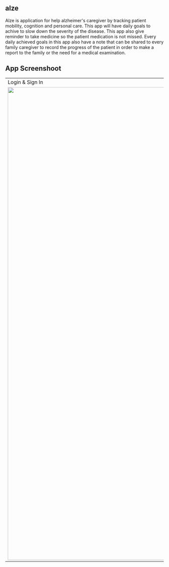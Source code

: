 ## alze
Alze is application for help alzheimer's caregiver by tracking patient mobility, cognition and personal care. This app will have daily goals to achive to slow down the severity of the disease. This app also give reminder to take medicine so the patient medication is not missed. Every daily achieved goals in this app also have a note that can be shared to every family caregiver to record the progress of the patient in order to make a report to the family or the need for a medical examination.

## App Screenshoot
<table>
  <tr>
    <td>Login & Sign In</td>
    <td>Home</td>
    <td>Reminder</td>
    <td>Add Reminder</td>
    <td>Goals</td>
    <td>Goals Description</td>
    <td>Add Goals</td>
  </tr>
  <tr>
    <td><img src="https://user-images.githubusercontent.com/69495883/177800401-e3888fb6-4fb4-4568-81be-54ee9526cb60.png" width="1500"></td>
    <td><img src="https://user-images.githubusercontent.com/69495883/177800421-c3757ada-01fe-4266-9b3e-b48f4b97f508.png" width="1500"></td>
    <td><img src="https://user-images.githubusercontent.com/69495883/177800448-73ff9087-0084-4a39-9b39-abfc668cc1eb.png" width="1500"></td>
    <td><img src="https://user-images.githubusercontent.com/69495883/177799008-9a3adcb4-298a-41d7-87de-a9d7cea5d75c.png" width="1500"></td>
    <td><img src="https://user-images.githubusercontent.com/69495883/177800527-ba0f42eb-0138-4f1f-928d-0a70bfb54318.png" width="1500"></td>
    <td><img src="https://user-images.githubusercontent.com/69495883/177800555-a3eae5f6-ce25-4144-96c1-db061a310e28.png" width="1500"></td>
    <td><img src="https://user-images.githubusercontent.com/69495883/177800542-fdebb58e-525e-4a8b-aafa-f1fe3b0cafd5.png" width="1500"></td>
  </tr>
 </table>

